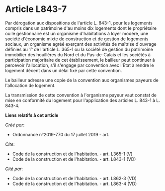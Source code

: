 # Article L843-7

Par dérogation aux dispositions de l'article L. 843-1, pour les logements compris dans un patrimoine d'au moins dix logements
dont le propriétaire ou le gestionnaire est un organisme d'habitations à loyer modéré, une société d'économie mixte de
construction et de gestion de logements sociaux, un organisme agréé exerçant des activités de maîtrise d'ouvrage définies au
1° de l'article L. 365-1 ou la société de gestion du patrimoine immobilier des houillères du Nord et du Pas-de-Calais et les
sociétés à participation majoritaire de cet établissement, le bailleur peut continuer à percevoir l'allocation, s'il s'engage
par convention avec l'Etat à rendre le logement décent dans un délai fixé par cette convention. 

Le bailleur adresse une copie de la convention aux organismes payeurs de l'allocation de logement. 

La transmission de cette convention à l'organisme payeur vaut constat de mise en conformité du logement pour l'application
des articles L. 843-1 à L. 843-4.

**Liens relatifs à cet article**

_Créé par_:

  - Ordonnance n°2019-770 du 17 juillet 2019 - art.

_Cite_:

  - Code de la construction et de l'habitation. - art. L365-1 (V)
  - Code de la construction et de l'habitation. - art. L843-1 (VD)

_Cité par_:

  - Code de la construction et de l'habitation. - art. L862-3 (VD)
  - Code de la construction et de l'habitation. - art. L863-4 (VD)
